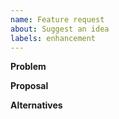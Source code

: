 ```yaml
---
name: Feature request
about: Suggest an idea
labels: enhancement
---
```


**Problem**

**Proposal**

**Alternatives**
